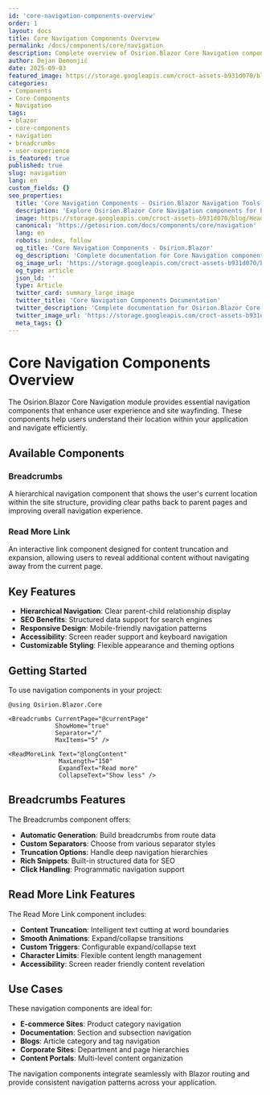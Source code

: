 ```yaml
---
id: 'core-navigation-components-overview'
order: 1
layout: docs
title: Core Navigation Components Overview
permalink: /docs/components/core/navigation
description: Complete overview of Osirion.Blazor Core Navigation components including breadcrumbs and read more links for enhanced user navigation.
author: Dejan Demonjić
date: 2025-09-03
featured_image: https://storage.googleapis.com/croct-assets-b931d070/blog/Headless_CMS_within_the_React_framework_3_1_da922d2562/Headless_CMS_within_the_React_framework_3_1_da922d2562.png
categories:
- Components
- Core Components
- Navigation
tags:
- blazor
- core-components
- navigation
- breadcrumbs
- user-experience
is_featured: true
published: true
slug: navigation
lang: en
custom_fields: {}
seo_properties:
  title: 'Core Navigation Components - Osirion.Blazor Navigation Tools'
  description: 'Explore Osirion.Blazor Core Navigation components for breadcrumbs and enhanced navigation experiences.'
  image: https://storage.googleapis.com/croct-assets-b931d070/blog/Headless_CMS_within_the_React_framework_3_1_da922d2562/Headless_CMS_within_the_React_framework_3_1_da922d2562.png
  canonical: 'https://getosirion.com/docs/components/core/navigation'
  lang: en
  robots: index, follow
  og_title: 'Core Navigation Components - Osirion.Blazor'
  og_description: 'Complete documentation for Core Navigation components with breadcrumbs and navigation tools.'
  og_image_url: 'https://storage.googleapis.com/croct-assets-b931d070/blog/Headless_CMS_within_the_React_framework_3_1_da922d2562/Headless_CMS_within_the_React_framework_3_1_da922d2562.png'
  og_type: article
  json_ld: ''
  type: Article
  twitter_card: summary_large_image
  twitter_title: 'Core Navigation Components Documentation'
  twitter_description: 'Complete documentation for Osirion.Blazor Core Navigation components.'
  twitter_image_url: 'https://storage.googleapis.com/croct-assets-b931d070/blog/Headless_CMS_within_the_React_framework_3_1_da922d2562/Headless_CMS_within_the_React_framework_3_1_da922d2562.png'
  meta_tags: {}
---
```


# Core Navigation Components Overview

The Osirion.Blazor Core Navigation module provides essential navigation components that enhance user experience and site wayfinding. These components help users understand their location within your application and navigate efficiently.

## Available Components

### Breadcrumbs
A hierarchical navigation component that shows the user's current location within the site structure, providing clear paths back to parent pages and improving overall navigation experience.

### Read More Link
An interactive link component designed for content truncation and expansion, allowing users to reveal additional content without navigating away from the current page.

## Key Features

- **Hierarchical Navigation**: Clear parent-child relationship display
- **SEO Benefits**: Structured data support for search engines
- **Responsive Design**: Mobile-friendly navigation patterns
- **Accessibility**: Screen reader support and keyboard navigation
- **Customizable Styling**: Flexible appearance and theming options

## Getting Started

To use navigation components in your project:

```razor
@using Osirion.Blazor.Core

<Breadcrumbs CurrentPage="@currentPage" 
             ShowHome="true" 
             Separator="/" 
             MaxItems="5" />

<ReadMoreLink Text="@longContent" 
              MaxLength="150" 
              ExpandText="Read more" 
              CollapseText="Show less" />
```

## Breadcrumbs Features

The Breadcrumbs component offers:

- **Automatic Generation**: Build breadcrumbs from route data
- **Custom Separators**: Choose from various separator styles
- **Truncation Options**: Handle deep navigation hierarchies
- **Rich Snippets**: Built-in structured data for SEO
- **Click Handling**: Programmatic navigation support

## Read More Link Features

The Read More Link component includes:

- **Content Truncation**: Intelligent text cutting at word boundaries
- **Smooth Animations**: Expand/collapse transitions
- **Custom Triggers**: Configurable expand/collapse text
- **Character Limits**: Flexible content length management
- **Accessibility**: Screen reader friendly content revelation

## Use Cases

These navigation components are ideal for:

- **E-commerce Sites**: Product category navigation
- **Documentation**: Section and subsection navigation
- **Blogs**: Article category and tag navigation
- **Corporate Sites**: Department and page hierarchies
- **Content Portals**: Multi-level content organization

The navigation components integrate seamlessly with Blazor routing and provide consistent navigation patterns across your application.
